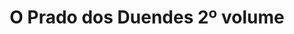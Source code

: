 ---
Numero: 352
title: O Prado dos Duendes 2º volume
Autor: Paul Cook
Co-autor: 
Ano-de-Publicacao: 1986
Titulo-original: Duende Meadow
Tradutor: Eduardo Saló
Co-tradutor: 
Ano-de-edicao: 1985
alias: Paul-Cook
Autor2-alias: 
Tradutor1-alias: Eduardo-Salo
Tradutor2-alias: 
Titulo-link: 352-O-Prado-dos-Duendes-2-volume
Capa: António Pedro
pags: 182
Capa-link: Antonio-Pedro
---